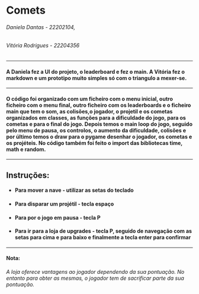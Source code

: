 # Comets

###### Daniela Dantas - 22202104,
###### Vitória Rodrigues - 22204356
---
#### A Daniela fez a UI do projeto, o leaderboard e fez o main. A Vitória fez o markdown e um prototipo muito simples só com o triangulo a mexer-se.
---
#### O código foi organizado com um ficheiro com o menu inicial, outro ficheiro com o menu final, outro ficheiro com os leaderboards e o ficheiro main que tem o som, as colisões,o jogador, o projetil e os cometas organizados em classes, as funções para a dificuldade do jogo, para os cometas e para o final do jogo. Depois temos o main loop do jogo, seguido pelo menu de pausa, os controlos, o aumento da dificuldade, colisões e por último temos o draw para o pygame desenhar o jogador, os cometas e os projéteis. No código também foi feito o import das bibliotecas time, math e random. 
---
## Instruções:
* #### Para mover a nave - utilizar as setas do teclado
* #### Para disparar um projétil - tecla espaço
* #### Para por o jogo em pausa - tecla P
* #### Para ir para a loja de upgrades - tecla P, seguido de navegação com as setas para cima e para baixo e finalmente a tecla enter para confirmar
---
#### Nota:
###### A loja oferece vantagens ao jogador dependendo da sua pontuação. No entanto para obter as mesmas, o jogador tem de sacrificar parte da sua pontuação.
